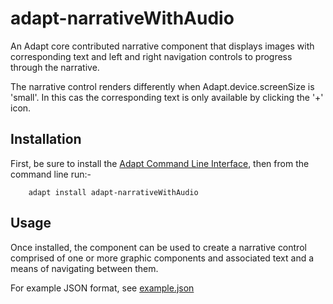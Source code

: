 adapt-narrativeWithAudio
===================

An Adapt core contributed narrative component that displays images with corresponding text and left and right navigation controls to progress through the narrative.

The narrative control renders differently when Adapt.device.screenSize is 'small'.  In this cas the corresponding text is only available by clicking the '+' icon.

Installation
------------

First, be sure to install the [Adapt Command Line Interface](https://github.com/cajones/adapt-cli), then from the command line run:-

		adapt install adapt-narrativeWithAudio

Usage
-----
Once installed, the component can be used to create a narrative control comprised of one or more graphic components and associated text and a means of navigating between them.

For example JSON format, see [example.json](https://github.com/CrediPointSolutions/adapt-narrativeWithAudio/blob/master/example.json)